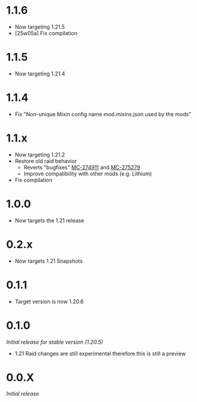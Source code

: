 # 1.1.6
* Now targeting 1.21.5
* [25w05a] Fix compilation

# 1.1.5
* Now targeting 1.21.4

# 1.1.4
* Fix "Non-unique Mixin config name mod.mixins.json used by the mods"

# 1.1.x
* Now targeting 1.21.2
* Restore old raid behavior
  * Reverts "bugfixes" [MC-274911](https://bugs.mojang.com/browse/MC-274911) and [MC-275279](https://bugs.mojang.com/browse/MC-275279)
  * Improve compatibility with other mods (e.g. Lithium)
* Fix compilation

# 1.0.0
* Now targets the 1.21 release

# 0.2.x
* Now targets 1.21 Snapshots

# 0.1.1
* Target version is now 1.20.6

# 0.1.0
_Initial release for stable version (1.20.5)_
* 1.21 Raid changes are still experimental therefore this is still a preview

# 0.0.X
_Initial release_
